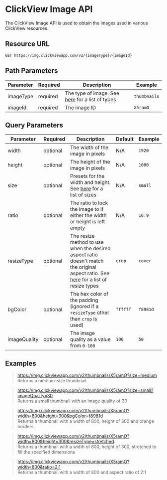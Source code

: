 # ClickView Image API

The ClickView Image API is used to obtain the images used in various ClickView resources.

## Resource URL
```http
GET https://img.clickviewapp.com/v2/{imageType}/{imageId}
```
 
## Path Parameters
| Parameter | Required | Description | Example |
| --------- | -------- |------------ | ------- |
| imageType | required | The type of image. See [here](image_types.md) for a list of types | `thumbnails` |
| imageId | required | The image ID | `X5ramO` |

## Query Parameters

| Parameter | Required | Description | Default | Example |
| --------- | -------- |------------ | ------- | ------- |
| width | optional | The width of the image in pixels | N/A | `1920` |
| height | optional | The height of the image in pixels | N/A | `1080` |
| size | optional | Presets for the width and height. See [here](image_types.md) for a list of sizes | N/A | `small` |
| ratio | optional | The ratio to lock the image to if either the width or height is left empty | N/A | `16:9` | 
| resizeType | optional | The resize method to use when the desired aspect ratio doesn't match the original aspect ratio. See [here](resize_types.md) for a list of resize types | `crop` | `cover` |
| bgColor | optional | The hex color of the padding (ignored if a `resizeType` other than `crop` is used) | `ffffff` | `f8981d` |
| imageQuality | optional | The image quality as a value from `0-100` | `100` | `50` |

## Examples

> https://img.clickviewapp.com/v2/thumbnails/X5ramO?size=medium   
> Returns a medium-size thumbnail

> https://img.clickviewapp.com/v2/thumbnails/X5ramO?size=small?imageQuality=30  
> Returns a small thumbnail with an image quality of 30  

> https://img.clickviewapp.com/v2/thumbnails/X5ramO?width=800&height=300&bgColor=f8981d  
> Returns a thumbnail with a width of 800, height of 300 and orange borders   

> https://img.clickviewapp.com/v2/thumbnails/X5ramO?width=800&height=300&resizeType=stretched  
> Returns a thumbnail with a width of 800, height of 300, stretched to fill the specified dimensions

> https://img.clickviewapp.com/v2/thumbnails/X5ramO?width=800&ratio=2:1  
> Returns a thumbnail with a width of 800 and aspect ratio of 2:1   